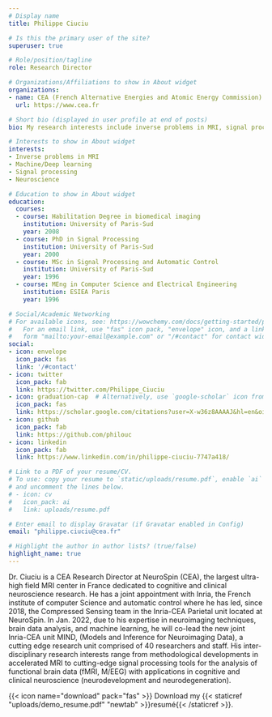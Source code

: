 ```yaml
---
# Display name
title: Philippe Ciuciu

# Is this the primary user of the site?
superuser: true

# Role/position/tagline
role: Research Director

# Organizations/Affiliations to show in About widget
organizations:
- name: CEA (French Alternative Energies and Atomic Energy Commission)
  url: https://www.cea.fr

# Short bio (displayed in user profile at end of posts)
bio: My research interests include inverse problems in MRI, signal processing for functional brain imaging data, machine and deep learning, cognitive and clinical neuroscience.

# Interests to show in About widget
interests:
- Inverse problems in MRI
- Machine/Deep learning
- Signal processing
- Neuroscience

# Education to show in About widget
education:
  courses:
  - course: Habilitation Degree in biomedical imaging
    institution: University of Paris-Sud
    year: 2008
  - course: PhD in Signal Processing
    institution: University of Paris-Sud
    year: 2000
  - course: MSc in Signal Processing and Automatic Control
    institution: University of Paris-Sud
    year: 1996
  - course: MEng in Computer Science and Electrical Engineering
    institution: ESIEA Paris
    year: 1996

# Social/Academic Networking
# For available icons, see: https://wowchemy.com/docs/getting-started/page-builder/#icons
#   For an email link, use "fas" icon pack, "envelope" icon, and a link in the
#   form "mailto:your-email@example.com" or "/#contact" for contact widget.
social:
- icon: envelope
  icon_pack: fas
  link: '/#contact'
- icon: twitter
  icon_pack: fab
  link: https://twitter.com/Philippe_Ciuciu
- icon: graduation-cap  # Alternatively, use `google-scholar` icon from `ai` icon pack
  icon_pack: fas
  link: https://scholar.google.com/citations?user=X-w36z8AAAAJ&hl=en&oi=ao
- icon: github
  icon_pack: fab
  link: https://github.com/philouc
- icon: linkedin
  icon_pack: fab
  link: https://www.linkedin.com/in/philippe-ciuciu-7747a418/

# Link to a PDF of your resume/CV.
# To use: copy your resume to `static/uploads/resume.pdf`, enable `ai` icons in `params.toml`, 
# and uncomment the lines below.
# - icon: cv
#   icon_pack: ai
#   link: uploads/resume.pdf

# Enter email to display Gravatar (if Gravatar enabled in Config)
email: "philippe.ciuciu@cea.fr"

# Highlight the author in author lists? (true/false)
highlight_name: true
---
```


Dr. Ciuciu is a CEA Research Director at NeuroSpin (CEA), the largest ultra-high field MRI center in France dedicated to cognitive and clinical neuroscience research. He has a joint appointment with Inria, the French institute of computer Science and automatic control where he has led, since 2018, the Compressed Sensing team in the Inria-CEA Parietal unit located at NeuroSpin. In Jan. 2022, due to his expertise in neuroimaging techniques, brain data analysis, and machine learning, he will co-lead the new joint Inria-CEA unit MIND, (Models and Inference for Neuroimaging Data), a cutting edge research unit comprised of 40 researchers and staff.
His inter-disciplinary research interests range from methodological developments in accelerated MRI to cutting-edge signal processing tools for the analysis of functional brain data (fMRI, M/EEG) with applications in cognitive and clinical neuroscience (neurodevelopment and neurodegeneration).

{{< icon name="download" pack="fas" >}} Download my {{< staticref "uploads/demo_resume.pdf" "newtab" >}}resumé{{< /staticref >}}.

